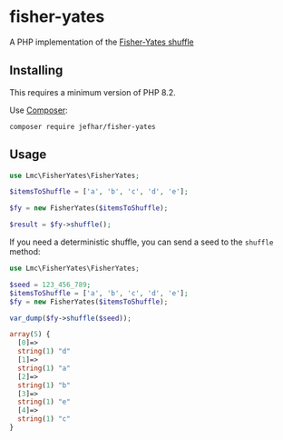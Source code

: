 # fisher-yates

A PHP implementation of the [Fisher-Yates shuffle](https://en.wikipedia.org/wiki/Fisher%E2%80%93Yates_shuffle)

## Installing

This requires a minimum version of PHP 8.2.

Use [Composer](https://getcomposer.org):

```shell
composer require jefhar/fisher-yates
```

## Usage

```php
use Lmc\FisherYates\FisherYates;

$itemsToShuffle = ['a', 'b', 'c', 'd', 'e'];

$fy = new FisherYates($itemsToShuffle);

$result = $fy->shuffle();
```

If you need a deterministic shuffle, you can send a seed to the `shuffle` method:
```php
use Lmc\FisherYates\FisherYates;

$seed = 123_456_789;
$itemsToShuffle = ['a', 'b', 'c', 'd', 'e'];
$fy = new FisherYates($itemsToShuffle);

var_dump($fy->shuffle($seed));
```

```php
array(5) {
  [0]=>
  string(1) "d"
  [1]=>
  string(1) "a"
  [2]=>
  string(1) "b"
  [3]=>
  string(1) "e"
  [4]=>
  string(1) "c"
}
```
